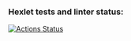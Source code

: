 ### Hexlet tests and linter status:
[![Actions Status](https://github.com/Asgef/python-project-52/actions/workflows/hexlet-check.yml/badge.svg)](https://github.com/Asgef/python-project-52/actions)